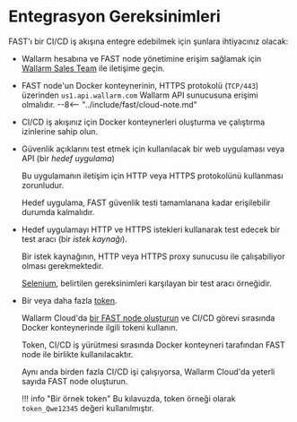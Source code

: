 [link-wl-portal-us]:        https://us1.my.wallarm.com
[link-wl-portal-eu]:        https://my.wallarm.com    
[link-selenium]:            https://www.seleniumhq.org/

[doc-create-node]:          ../operations/create-node.md
[doc-about-token]:          ../operations/internals.md#token
[doc-integration-overview]: integration-overview.md


# Entegrasyon Gereksinimleri

FAST'ı bir CI/CD iş akışına entegre edebilmek için şunlara ihtiyacınız olacak:

* Wallarm hesabına ve FAST node yönetimine erişim sağlamak için [Wallarm Sales Team](mailto:sales@wallarm.com) ile iletişime geçin.
* FAST node'un Docker konteynerinin, HTTPS protokolü (`TCP/443`) üzerinden `us1.api.wallarm.com` Wallarm API sunucusuna erişimi olmalıdır.
--8<-- "../include/fast/cloud-note.md"

 * CI/CD iş akışınız için Docker konteynerleri oluşturma ve çalıştırma izinlerine sahip olun.
    
* Güvenlik açıklarını test etmek için kullanılacak bir web uygulaması veya API (bir *hedef uygulama*)
    
    Bu uygulamanın iletişim için HTTP veya HTTPS protokolünü kullanması zorunludur.
    
    Hedef uygulama, FAST güvenlik testi tamamlanana kadar erişilebilir durumda kalmalıdır.
    
* Hedef uygulamayı HTTP ve HTTPS istekleri kullanarak test edecek bir test aracı (bir *istek kaynağı*).
    
    Bir istek kaynağının, HTTP veya HTTPS proxy sunucusu ile çalışabiliyor olması gerekmektedir.
    
    [Selenium][link-selenium], belirtilen gereksinimleri karşılayan bir test aracı örneğidir.
    
* Bir veya daha fazla [token][doc-about-token].
    <p id="anchor-token"></p>

    Wallarm Cloud'da [bir FAST node oluşturun][doc-create-node] ve CI/CD görevi sırasında Docker konteynerinde ilgili tokeni kullanın.  
    
    Token, CI/CD iş yürütmesi sırasında Docker konteyneri tarafından FAST node ile birlikte kullanılacaktır.

    Aynı anda birden fazla CI/CD işi çalışıyorsa, Wallarm Cloud'da yeterli sayıda FAST node oluşturun.

    !!! info "Bir örnek token"
        Bu kılavuzda, token örneği olarak `token_Qwe12345` değeri kullanılmıştır.